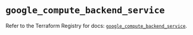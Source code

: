 # `google_compute_backend_service`

Refer to the Terraform Registry for docs: [`google_compute_backend_service`](https://registry.terraform.io/providers/hashicorp/google/5.11.0/docs/resources/compute_backend_service).
